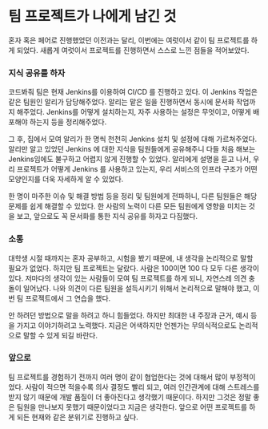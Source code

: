 # 팀 프로젝트가 나에게 남긴 것
혼자 혹은 페어로 진행했었던 이전과는 달리, 이번에는 여럿이서 같이 팀 프로젝트를 하게 되었다. 새롭게 여럿이서 프로젝트를 진행하면서 스스로 느낀 점들을 적어보았다.

### 지식 공유를 하자
코드봐줘 팀은 현재 Jenkins를 이용하여 CI/CD 를 진행하고 있다. 이 Jenkins 작업은 같은 팀원인 알리가 담당해주었다. 알리는 맡은 일을 진행하면서 동시에 문서화 작업까지 해주었다. Jenkins를 어떻게 설치하는지, 자주 사용하는 설정은 무엇이고, 어떻게 배포해야 하는지 등을 정리해주었다.

그 후, 집에서 모여 알리가 한 명씩 천천히 Jenkins 설치 및 설정에 대해 가르쳐주었다. 알리만 알고 있었던 Jenkins 에 대한 지식을 팀원들에게 공유해주니 다들 처음 해보는 Jenkins임에도 불구하고 어렵지 않게 진행할 수 있었다. 알리에게 설명을 듣고 나서, 우리 프로젝트가 어떻게 Jenkins 를 사용하고 있는지, 우리 서비스의 인프라 구조가 어떤 모양인지를 더욱 자세하게 알 수 있었다.

한 명이 마주한 이슈 및 해결 방법 등을 정리 및 팀원에게 전파하니, 다른 팀원들은 해당 문제를 쉽게 해결할 수 있었다. 한 사람의 노력이 다른 모든 팀원에게 영향을 미치는 것을 보고, 앞으로도 꼭 문서화를 통한 지식 공유를 하자고 다짐했다.

### 소통
대학생 시절 때까지는 혼자 공부하고, 시험을 봤기 때문에, 내 생각을 논리적으로 말할 필요가 없었다. 하지만 팀 프로젝트는 달랐다. 사람은 100이면 100 다 모두 다른 생각이 있다. 저마다의 생각이 있는 사람들이 모여 팀 프로젝트를 하게 되니, 자연스레 의견 충돌이 일어났다. 나와 의견이 다른 팀원을 설득시키기 위해서 논리적으로 말해야 했고, 이번 팀 프로젝트에서 그 연습을 했다. 

안 하려던 방법으로 말을 하려고 하니 힘들었다. 하지만 최대한 내 주장과 근거, 예시 등을 가지고 이야기하려고 노력했다. 지금은 어색하지만 언젠가는 무의식적으로도 논리적으로 말할 수 있게 되길 바란다.

### 앞으로
팀 프로젝트를 경험하기 전까지 여러 명이 같이 협업한다는 것에 대해서 많이 부정적이었다. 사람이 적으면 적을수록 의사 결정도 빨리 되고, 여러 인간관계에 대해 스트레스를 받지 않기 때문에 개발 품질이 더 좋아진다고 생각했기 때문이다. 하지만 그것은 정말 좋은 팀원을 만나보지 못했기 때문이었다고 지금은 생각한다. 앞으로 어떤 프로젝트를 하게 되든 현재와 같은 분위기로 진행하고 싶다.
